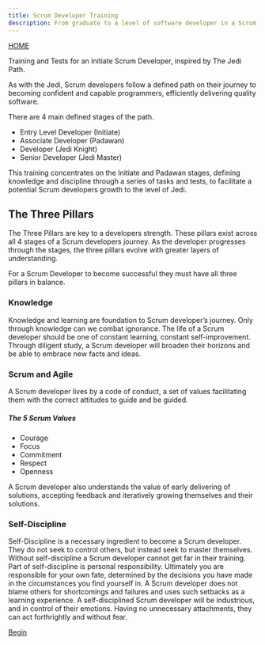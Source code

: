 ```yaml
---
title: Scrum Developer Training
description: From graduate to a level of software developer in a Scrum team
---
```

[HOME](index.md)

Training and Tests for an Initiate Scrum Developer, inspired by The Jedi Path.

As with the Jedi, 
Scrum developers follow a defined path on their journey to becoming confident and capable programmers, 
efficiently delivering quality software.

There are 4 main defined stages of the path.

- Entry Level Developer (Initiate)
- Associate Developer (Padawan)
- Developer (Jedi Knight)
- Senior Developer (Jedi Master)

This training concentrates on the Initiate and Padawan stages, 
defining knowledge and discipline through a series of tasks and tests, to facilitate a potential Scrum developers growth to the level of Jedi.

## The Three Pillars
The Three Pillars are key to a developers strength.
These pillars exist across all 4 stages of a Scrum developers journey.
As the developer progresses through the stages, the three pillars evolve with greater layers of understanding.

For a Scrum Developer to become successful they must have all three pillars in balance.

### Knowledge
Knowledge and learning are foundation to Scrum developer’s journey.
Only through knowledge can we combat ignorance. 
The life of a Scrum developer should be one of constant learning, constant self-improvement.
Through diligent study, a Scrum developer will broaden their horizons and be able to embrace new facts and ideas.

### Scrum and Agile
A Scrum developer lives by a code of conduct, 
a set of values facilitating them with the correct attitudes to guide and be guided.
##### The 5 Scrum Values
- Courage
- Focus
- Commitment
- Respect
- Openness

A Scrum developer also understands the value of early delivering of solutions, 
accepting feedback and iteratively growing themselves and their solutions.

### Self-Discipline
Self-Discipline is a necessary ingredient to become a Scrum developer.
They do not seek to control others, but instead seek to master themselves.
Without self-discipline a Scrum developer cannot get far in their training.
Part of self-discipline is personal responsibility.
Ultimately you are responsible for your own fate, determined by the decisions you have made in the circumstances you find yourself in.
A Scrum developer does not blame others for shortcomings and failures and uses such setbacks as a learning experience.
A self-disciplined Scrum developer will be industrious, and in control of their emotions.
Having no unnecessary attachments, they can act forthrightly and without fear.

[Begin](foundation_of_computer_programming.md)